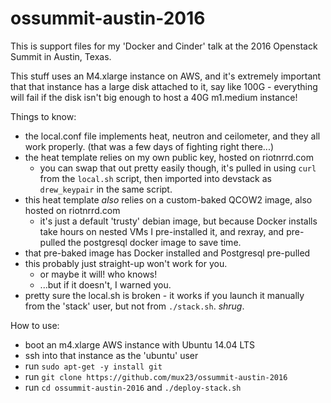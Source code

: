 # ossummit-austin-2016

This is support files for my 'Docker and Cinder' talk at the 2016 Openstack Summit in Austin, Texas.

This stuff uses an M4.xlarge instance on AWS, and it's extremely important that that instance has a large disk attached to it, say like 100G - everything will fail if the disk isn't big enough to host a 40G m1.medium instance!

Things to know:
 - the local.conf file implements heat, neutron and ceilometer, and they all work properly. (that was a few days of fighting right there...)
 - the heat template relies on my own public key, hosted on riotnrrd.com
   - you can swap that out pretty easily though, it's pulled in using `curl` from the `local.sh` script, then imported into devstack as `drew_keypair` in the same script.
 - this heat template *also* relies on a custom-baked QCOW2 image, also hosted on riotnrrd.com
   - it's just a default 'trusty' debian image, but because Docker installs take hours on nested VMs I pre-installed it, and rexray, and pre-pulled the postgresql docker image to save time.
 - that pre-baked image has Docker installed and Postgresql pre-pulled
 - this probably just straight-up won't work for you. 
   - or maybe it will! who knows!
   - ...but if it doesn't, I warned you.
 - pretty sure the local.sh is broken - it works if you launch it manually from the 'stack' user, but not from `./stack.sh`. *shrug*.

How to use:
 - boot an m4.xlarge AWS instance with Ubuntu 14.04 LTS
 - ssh into that instance as the 'ubuntu' user
 - run `sudo apt-get -y install git`
 - run `git clone https://github.com/mux23/ossummit-austin-2016`
 - run `cd ossummit-austin-2016` and `./deploy-stack.sh`

